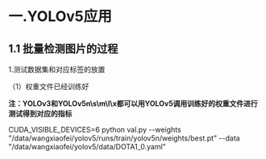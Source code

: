 # 一.YOLOv5应用
## 1.1 批量检测图片的过程

1.测试数据集和对应标签的放置

（1）权重文件已经训练好

**注：YOLOv3和YOLOv5n\s\m\l\x都可以用YOLOv5调用训练好的权重文件进行测试得到对应的指标**



CUDA_VISIBLE_DEVICES=6 python val.py --weights "/data/wangxiaofei/yolov5/runs/train/yolov5n/weights/best.pt" --data "/data/wangxiaofei/yolov5/data/DOTA1_0.yaml"
